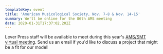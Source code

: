 ```yaml
---
templateKey: event
title: 'American Musicological Society, Nov. 7-8 & Nov. 14-15'
summary: We'll be online for the 86th AMS meeting
date: 2020-01-31T17:37:02.202Z
---
```

Lever Press staff will be available to meet during this year's [AMS/SMT virtual meeting](https://ams2020.pathable.co/). Send us an email if you'd like to discuss a project that might be a fit for our model!
